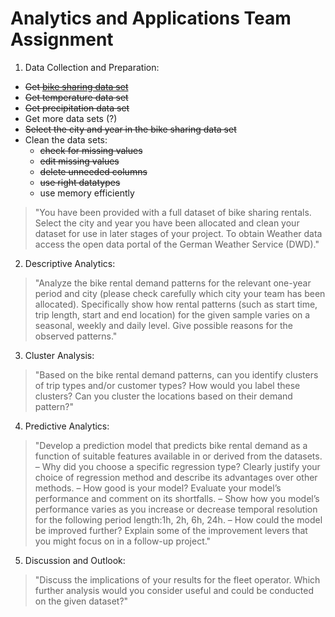 # Analytics and Applications Team Assignment

1. Data Collection and Preparation:
- ~~Get [bike sharing data set](https://data.deutschebahn.com/dataset/data-call-a-bike)~~
- ~~Get temperature data set~~
- ~~Get precipitation data set~~
- Get more data sets (?)
- ~~Select the city and year in the bike sharing data set~~
- Clean the data sets:
  - ~~check for missing values~~
  - ~~edit missing values~~
  - ~~delete unneeded columns~~
  - ~~use right datatypes~~
  - use memory efficiently
  
> "You have been provided with a full dataset of bike sharing rentals. Select the city and year you have been allocated and clean your dataset for use in later stages of your project. To obtain Weather data access the open data portal of the German Weather Service (DWD)."

2. Descriptive Analytics:
    
> "Analyze the bike rental demand patterns for the relevant one-year period and city (please check carefully which city your team has been allocated). Specifically show how rental patterns (such as start time, trip length, start and end location) for the given sample varies on a seasonal, weekly and daily level. Give possible reasons for the observed patterns."
  
  
3. Cluster Analysis:

> "Based on the bike rental demand patterns, can you identify clusters of trip types and/or customer types? How would you label these clusters? Can you cluster the locations based on their demand pattern?"


4. Predictive Analytics:

> "Develop a prediction model that predicts bike rental demand as a function of suitable features available in or derived from the datasets.
– Why did you choose a specific regression type? Clearly justify your choice of regression method and describe its advantages over other methods.
– How good is your model? Evaluate your model’s performance and comment on its shortfalls.
– Show how you model’s performance varies as you increase or decrease temporal resolution for the following period length:1h, 2h, 6h, 24h.
– How could the model be improved further? Explain some of the improvement levers that you might focus on in a follow-up project."


5. Discussion and Outlook:

> "Discuss the implications of your results for the fleet operator. Which further analysis would you consider useful and could be conducted on the given dataset?"
  



